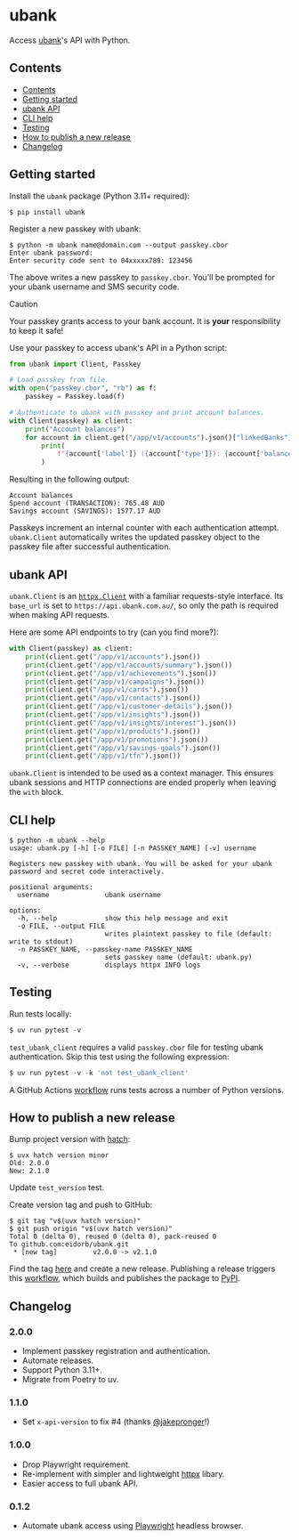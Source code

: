 # ubank

Access [ubank](https://www.ubank.com.au)'s API with Python.


## Contents

- [Contents](#contents)
- [Getting started](#getting-started)
- [ubank API](#ubank-api)
- [CLI help](#cli-help)
- [Testing](#testing)
- [How to publish a new release](#how-to-publish-a-new-release)
- [Changelog](#changelog)


## Getting started

Install the `ubank` package (Python 3.11+ required):

```console
$ pip install ubank
```

Register a new passkey with ubank:

```console
$ python -m ubank name@domain.com --output passkey.cbor
Enter ubank password:
Enter security code sent to 04xxxxx789: 123456
```

The above writes a new passkey to `passkey.cbor`.
You'll be prompted for your ubank username and SMS security code.

> [!CAUTION]
> Your passkey grants access to your bank account.
> It is **your** responsibility to keep it safe!

Use your passkey to access ubank's API in a Python script:

```python
from ubank import Client, Passkey

# Load passkey from file.
with open("passkey.cbor", "rb") as f:
    passkey = Passkey.load(f)

# Authenticate to ubank with passkey and print account balances.
with Client(passkey) as client:
    print("Account balances")
    for account in client.get("/app/v1/accounts").json()["linkedBanks"][0]["accounts"]:
        print(
            f"{account['label']} ({account['type']}): {account['balance']['available']} {account['balance']['currency']}"
        )
```

Resulting in the following output:

```
Account balances
Spend account (TRANSACTION): 765.48 AUD
Savings account (SAVINGS): 1577.17 AUD
```

Passkeys increment an internal counter with each authentication attempt.
`ubank.Client` automatically writes the updated passkey object to the passkey file after successful authentication.


## ubank API

`ubank.Client` is an [`httpx.Client`](https://www.python-httpx.org/advanced/clients/)
with a familiar requests-style interface.
Its `base_url` is set to `https://api.ubank.com.au/`, so only the path is required when making API requests.

Here are some API endpoints to try (can you find more?):

```python
with Client(passkey) as client:
    print(client.get("/app/v1/accounts").json())
    print(client.get("/app/v1/accounts/summary").json())
    print(client.get("/app/v1/achievements").json())
    print(client.get("/app/v1/campaigns").json())
    print(client.get("/app/v1/cards").json())
    print(client.get("/app/v1/contacts").json())
    print(client.get("/app/v1/customer-details").json())
    print(client.get("/app/v1/insights").json())
    print(client.get("/app/v1/insights/interest").json())
    print(client.get("/app/v1/products").json())
    print(client.get("/app/v1/promotions").json())
    print(client.get("/app/v1/savings-goals").json())
    print(client.get("/app/v1/tfn").json())
```

`ubank.Client` is intended to be used as a context manager.
This ensures ubank sessions and HTTP connections are ended properly when leaving the `with` block.


## CLI help

```console
$ python -m ubank --help
usage: ubank.py [-h] [-o FILE] [-n PASSKEY_NAME] [-v] username

Registers new passkey with ubank. You will be asked for your ubank password and secret code interactively.

positional arguments:
  username              ubank username

options:
  -h, --help            show this help message and exit
  -o FILE, --output FILE
                        writes plaintext passkey to file (default: write to stdout)
  -n PASSKEY_NAME, --passkey-name PASSKEY_NAME
                        sets passkey name (default: ubank.py)
  -v, --verbose         displays httpx INFO logs
```


## Testing

Run tests locally:

```python
$ uv run pytest -v
```

`test_ubank_client` requires a valid `passkey.cbor` file for testing ubank
authentication.
Skip this test using the following expression:

```python
$ uv run pytest -v -k 'not test_ubank_client'
```

A GitHub Actions [workflow](.github/workflows/workflow.yml) runs tests across a number of Python versions.


## How to publish a new release

Bump project version with [hatch](https://hatch.pypa.io/latest/version/):

```console
$ uvx hatch version minor
Old: 2.0.0
New: 2.1.0
```

Update `test_version` test.

Create version tag and push to GitHub:

```console
$ git tag "v$(uvx hatch version)"
$ git push origin "v$(uvx hatch version)"
Total 0 (delta 0), reused 0 (delta 0), pack-reused 0
To github.com:eidorb/ubank.git
 * [new tag]         v2.0.0 -> v2.1.0
```

Find the tag [here](https://github.com/eidorb/ubank/tags) and create a new release.
Publishing a release triggers this [workflow](.github/workflows/workflow.yml), which builds and publishes the package to [PyPI](https://pypi.org/project/ubank/).


## Changelog

### 2.0.0

- Implement passkey registration and authentication.
- Automate releases.
- Support Python 3.11+.
- Migrate from Poetry to uv.


### 1.1.0

- Set `x-api-version` to fix #4 (thanks [@jakepronger](https://github.com/jakepronger)!)


### 1.0.0

- Drop Playwright requirement.
- Re-implement with simpler and lightweight [httpx](https://www.python-httpx.org) libary.
- Easier access to full ubank API.


### 0.1.2

- Automate ubank access using [Playwright](https://playwright.dev) headless browser.
